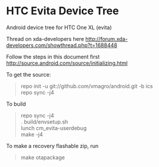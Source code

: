 HTC Evita Device Tree
========================

Android device tree for HTC One XL (evita)

Thread on xda-developers here http://forum.xda-developers.com/showthread.php?t=1688448

Follow the steps in this document first
http://source.android.com/source/initializing.html

To get the source:

> repo init -u git://github.com/vmagro/android.git -b ics<br>
> repo sync -j4<br>

To build

> repo sync -j4<br>
> . build/envsetup.sh<br>
> lunch cm_evita-userdebug<br>
> make -j4<br>

To make a recovery flashable zip, run
> make otapackage

